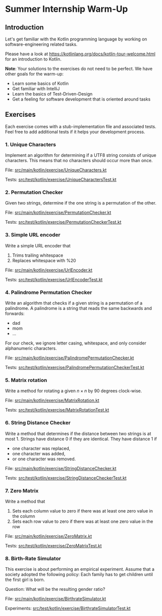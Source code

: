 # Summer Internship Warm-Up

## Introduction

Let's get familiar with the Kotlin programming language by working on software-engineering related tasks.

Please have a look at https://kotlinlang.org/docs/kotlin-tour-welcome.html for an introduction to Kotlin.

**Note**: Your solutions to the exercises do not need to be perfect. 
We have other goals for the warm-up:

- Learn some basics of Kotlin
- Get familiar with IntelliJ
- Learn the basics of Test-Driven-Design
- Get a feeling for software development that is oriented around tasks

## Exercises

Each exercise comes with a stub-implementation file and associated tests.
Feel free to add additional tests if it helps your development process.

### 1. Unique Characters

Implement an algorithm for determining if a UTF8 string consists of unique characters.
This means that no characters should occur more than once.

File: [src/main/kotlin/exercise/UniqueCharacters.kt](./src/main/kotlin/exercise/UniqueCharacters.kt)

Tests: [src/test/kotlin/exercise/UniqueCharactersTest.kt](./src/test/kotlin/exercise/UniqueCharactersTest.kt)

### 2. Permutation Checker

Given two strings, determine if the one string is a permutation of the other.

File: [src/main/kotlin/exercise/PermutationChecker.kt](./src/main/kotlin/exercise/PermutationChecker.kt)

Tests: [src/test/kotlin/exercise/PermutationCheckerTest.kt](./src/test/kotlin/exercise/PermutationCheckerTest.kt)

### 3. Simple URL encoder

Write a simple URL encoder that 

1. Trims trailing whitespace
2. Replaces whitespace with %20

File: [src/main/kotlin/exercise/UrlEncoder.kt](./src/main/kotlin/exercise/UrlEncoderTests.kt)

Tests: [src/test/kotlin/exercise/UrlEncoderTest.kt](./src/test/kotlin/exercise/UrlEncoderTest.kt)

### 4. Palindrome Permutation Checker

Write an algorithm that checks if a given string is a permutation of a palindrome.
A palindrome is a string that reads the same backwards and forwards:
- dad
- mom
- ...

For our check, we ignore letter casing, whitespace, and only consider alphanumeric characters.

File: [src/main/kotlin/exercise/PalindromePermutationChecker.kt](./src/main/kotlin/exercise/PalindromePermutationChecker.kt)

Tests: [src/test/kotlin/exercise/PalindromePermutationCheckerTest.kt](./src/test/kotlin/exercise/PalindromePermutationCheckerTest.kt)

### 5. Matrix rotation

Write a method for rotating a given $n \times n$ by 90 degrees clock-wise.

File: [src/main/kotlin/exercise/MatrixRotation.kt](./src/main/kotlin/exercise/MatrixRotation.kt)

Tests: [src/test/kotlin/exercise/MatrixRotationTest.kt](./src/test/kotlin/exercise/MatrixRotationTest.kt)

### 6. String Distance Checker

Write a method that determines if the distance between two strings is at most 1.
Strings have distance 0 if they are identical.
They have distance 1 if

- one character was replaced,
- one character was added,
- or one character was removed.

File: [src/main/kotlin/exercise/StringDistanceChecker.kt](./src/main/kotlin/exercise/StringDistanceChecker.kt)

Tests: [src/test/kotlin/exercise/StringDistanceCheckerTest.kt](./src/test/kotlin/exercise/StringDistanceCheckerTest.kt)

### 7. Zero Matrix

Write a method that 

1. Sets each column value to zero if there was at least one zero value in the column
2. Sets each row value to zero if there was at least one zero value in the row

File: [src/main/kotlin/exercise/ZeroMatrix.kt](./src/main/kotlin/exercise/ZeroMatrix.kt)

Tests: [src/test/kotlin/exercise/ZeroMatrixTest.kt](./src/test/kotlin/exercise/ZeroMatrixTest.kt)

### 8. Birth-Rate Simulator

This exercise is about performing an empirical experiment.
Assume that a society adopted the following policy:
Each family has to get children until the first girl is born.

Question: What will be the resulting gender ratio?

File: [src/main/kotlin/exercise/BirthrateSimulator.kt](./src/main/kotlin/exercise/BirthRateSimulator.kt)

Experiments: [src/test/kotlin/exercise/BirthrateSimulatorTest.kt](./src/test/kotlin/exercise/BirthRateSimulatorTest.kt)
